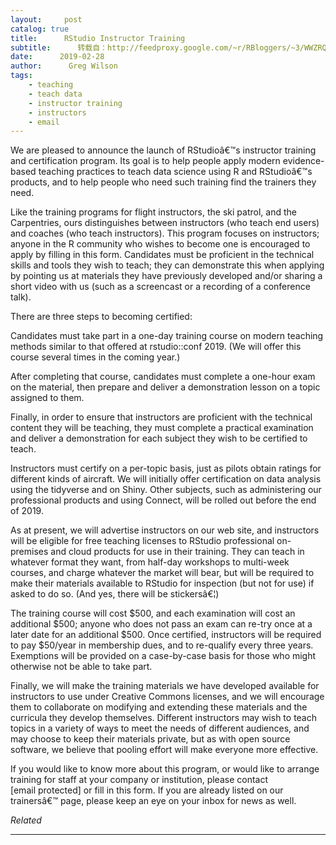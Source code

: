 ```yaml
---
layout:     post
catalog: true
title:      RStudio Instructor Training
subtitle:      转载自：http://feedproxy.google.com/~r/RBloggers/~3/WWZRQosZK00/
date:      2019-02-28
author:      Greg Wilson
tags:
    - teaching
    - teach data
    - instructor training
    - instructors
    - email
---
```






We are pleased to announce the launch of RStudioâ€™s instructor training and certification program. Its goal is to help people apply modern evidence-based teaching practices to teach data science using R and RStudioâ€™s products, and to help people who need such training find the trainers they need.

Like the training programs for flight instructors, the ski patrol, and the Carpentries, ours distinguishes between instructors (who teach end users) and coaches (who teach instructors). This program focuses on instructors; anyone in the R community who wishes to become one is encouraged to apply by filling in this form. Candidates must be proficient in the technical skills and tools they wish to teach; they can demonstrate this when applying by pointing us at materials they have previously developed and/or sharing a short video with us (such as a screencast or a recording of a conference talk).

There are three steps to becoming certified:


Candidates must take part in a one-day training course on modern teaching methods similar to that offered at rstudio::conf 2019. (We will offer this course several times in the coming year.)


After completing that course, candidates must complete a one-hour exam on the material, then prepare and deliver a demonstration lesson on a topic assigned to them.


Finally, in order to ensure that instructors are proficient with the technical content they will be teaching, they must complete a practical examination and deliver a demonstration for each subject they wish to be certified to teach.


Instructors must certify on a per-topic basis, just as pilots obtain ratings for different kinds of aircraft. We will initially offer certification on data analysis using the tidyverse and on Shiny. Other subjects, such as administering our professional products and using Connect, will be rolled out before the end of 2019.

As at present, we will advertise instructors on our web site, and instructors will be eligible for free teaching licenses to RStudio professional on-premises and cloud products for use in their training. They can teach in whatever format they want, from half-day workshops to multi-week courses, and charge whatever the market will bear, but will be required to make their materials available to RStudio for inspection (but not for use) if asked to do so. (And yes, there will be stickersâ€¦)

The training course will cost $500, and each examination will cost an additional $500; anyone who does not pass an exam can re-try once at a later date for an additional $500. Once certified, instructors will be required to pay $50/year in membership dues, and to re-qualify every three years. Exemptions will be provided on a case-by-case basis for those who might otherwise not be able to take part.

Finally, we will make the training materials we have developed available for instructors to use under Creative Commons licenses, and we will encourage them to collaborate on modifying and extending these materials and the curricula they develop themselves. Different instructors may wish to teach topics in a variety of ways to meet the needs of different audiences, and may choose to keep their materials private, but as with open source software, we believe that pooling effort will make everyone more effective.

If you would like to know more about this program, or would like to arrange training for staff at your company or institution, please contact [email protected] or fill in this form. If you are already listed on our trainersâ€™ page, please keep an eye on your inbox for news as well.


*Related*








---

